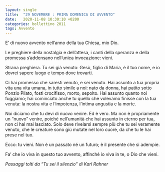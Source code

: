 ```yaml
---
layout: single
title:  "29 NOVEMBRE : PRIMA DOMENICA DI AVVENTO"
date:   2020-11-08 10:30:10 +0200
categories: bollettino 2011
tags: Avvento
---
```


E’ di nuovo avvento nell’anno della tua Chiesa, mio Dio. 

Le preghiere della nostalgia e dell’attesa, i canti della speranza e della promessa s’addensano nell’unica invocazione: vieni. 

Strana preghiera. Tu sei già venuto: Gesù, figlio di Maria, è il tuo nome, e io dovrei sapere luogo e tempo dove trovarti. 

Ci hai promesso che saresti venuto, e sei venuto. Hai assunto a tua propria vita una vita umana, in tutto simile a noi: nato da donna, hai patito sotto Ponzio Pilato, fosti crocifisso, morto, sepolto. Hai assunto quanto noi fuggiamo; hai cominciato anche tu quello che volevamo finisse con la tua venuta: la nostra vita e l’impotenza, l’intima angustia e la morte.

Noi diciamo che tu devi di nuovo venire. Ed è vero. Ma non è propriamente un “nuovo” venire, poiché nell’umanità che hai assunto in eterno per tua, non ci hai mai lasciato. Solo deve rivelarsi sempre più che tu sei veramente venuto, che le creature sono giù mutate nel loro cuore, da che tu le hai prese nel tuo.

Ecco: tu vieni. Non è un passato né un futuro; è il presente che si adempie.

Fa’ che io viva in questo tuo avvento, affinché io viva in te, o Dio che vieni.

*Passaggi tolti da “Tu sei il silenzio” di Karl Rahner*




